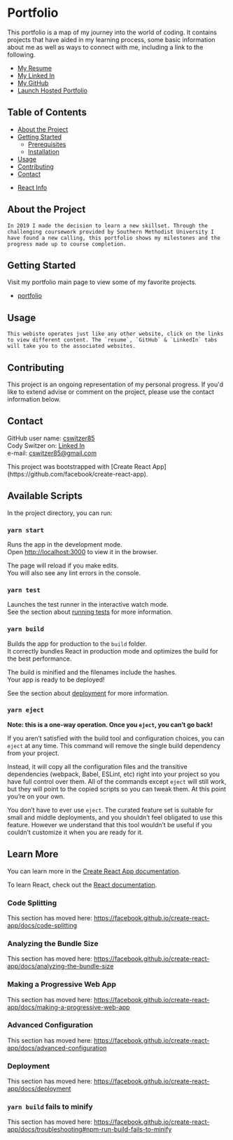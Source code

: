 # Portfolio
This portfolio is a map of my journey into the world of coding. It contains projects that have aided in my learning process, some basic information about me as well as ways to connect with me, including a link to the following.  
* [My Resume](https://docs.google.com/document/d/1qAGARoCOjh_8a_d3teaMyYCx6JeLeVV_4T7eKwMAqFI/edit?usp=sharing "Cody Switzer's Resume")
* [My Linked In](https://www.linkedin.com/in/cody-switzer-1429593a/ "View Cody Switzer on Linked In")
* [My GitHub](https://github.com/cswitzer85 "View Cody Switzer on GitHub")
* [Launch Hosted Portfolio](https://cswitzer85.github.io/portfolio/ "Cody's Portfolio")

## Table of Contents

* [About the Project](#About-the-project)
* [Getting Started](#Getting-started)
  * [Prerequisites](#Prerequisites)
  * [Installation](#Installation)
* [Usage](#Usage)
* [Contributing](#Contributing)
* [Contact](#Contact)
<!-- * [License(s)](#License(s))
* [Acknowledgements](#Acknowledgements) -->
* [React Info](#Available-Scripts)

## About the Project
    In 2019 I made the decision to learn a new skillset. Through the challenging coursework provided by Southern Methodist University I have found a new calling, this portfolio shows my milestones and the progress made up to course completion.

## Getting Started
Visit my portfolio main page to view some of my favorite projects.
* [portfolio](https://cswitzer85.github.io/portfolio/ "Cody Switzer's portfolio")

## Usage
    This webiste operates just like any other website, click on the links to view different content. The `resume`, `GitHub` & `LinkedIn` tabs will take you to the associated websites.

## Contributing
This project is an ongoing representation of my personal progress. If you'd like to extend advise or comment on the project, please use the contact information below.


## Contact
GitHub user name:   [cswitzer85](https://github.com/cswitzer85 "cswitzer85's GitHub")  
Cody Switzer on:    [Linked In](https://www.linkedin.com/in/cody-switzer-1429593a/ "cody-switzer-1429593a's Linked In")  
e-mail:             cswitzer85@gmail.com  

<!-- ## License(s) -->

<!-- ## Acknowledgements -->This project was bootstrapped with [Create React App](https://github.com/facebook/create-react-app).

## Available Scripts

In the project directory, you can run:

### `yarn start`

Runs the app in the development mode.<br />
Open [http://localhost:3000](http://localhost:3000) to view it in the browser.

The page will reload if you make edits.<br />
You will also see any lint errors in the console.

### `yarn test`

Launches the test runner in the interactive watch mode.<br />
See the section about [running tests](https://facebook.github.io/create-react-app/docs/running-tests) for more information.

### `yarn build`

Builds the app for production to the `build` folder.<br />
It correctly bundles React in production mode and optimizes the build for the best performance.

The build is minified and the filenames include the hashes.<br />
Your app is ready to be deployed!

See the section about [deployment](https://facebook.github.io/create-react-app/docs/deployment) for more information.

### `yarn eject`

**Note: this is a one-way operation. Once you `eject`, you can’t go back!**

If you aren’t satisfied with the build tool and configuration choices, you can `eject` at any time. This command will remove the single build dependency from your project.

Instead, it will copy all the configuration files and the transitive dependencies (webpack, Babel, ESLint, etc) right into your project so you have full control over them. All of the commands except `eject` will still work, but they will point to the copied scripts so you can tweak them. At this point you’re on your own.

You don’t have to ever use `eject`. The curated feature set is suitable for small and middle deployments, and you shouldn’t feel obligated to use this feature. However we understand that this tool wouldn’t be useful if you couldn’t customize it when you are ready for it.

## Learn More

You can learn more in the [Create React App documentation](https://facebook.github.io/create-react-app/docs/getting-started).

To learn React, check out the [React documentation](https://reactjs.org/).

### Code Splitting

This section has moved here: https://facebook.github.io/create-react-app/docs/code-splitting

### Analyzing the Bundle Size

This section has moved here: https://facebook.github.io/create-react-app/docs/analyzing-the-bundle-size

### Making a Progressive Web App

This section has moved here: https://facebook.github.io/create-react-app/docs/making-a-progressive-web-app

### Advanced Configuration

This section has moved here: https://facebook.github.io/create-react-app/docs/advanced-configuration

### Deployment

This section has moved here: https://facebook.github.io/create-react-app/docs/deployment

### `yarn build` fails to minify

This section has moved here: https://facebook.github.io/create-react-app/docs/troubleshooting#npm-run-build-fails-to-minify

